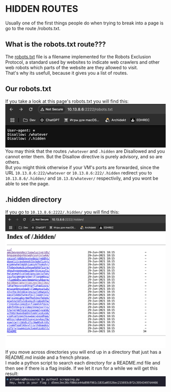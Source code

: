 # HIDDEN ROUTES

Usually one of the first things people do when trying to break into a page is go to the route /robots.txt.</br>

## What is the robots.txt route???

The [robots.txt](#https://en.wikipedia.org/wiki/Robots.txt) file is a filename implemented for the Robots Exclusion Protocol, a standard used by websites to indicate web crawlers and other web robots which parts of the website are they allowed to visit.</br>
That's why its usefull, because it gives you a list of routes.</br>

## Our robots.txt

If you take a look at this page's robots.txt you will find this:</br>
<img src="./imgs/1.png"></br>
You may think that the routes <code>/whatever</code> and <code>.hidden</code> are Disallowed and you cannot enter them. But the Disallow directive is purely advisory, and so are others.</br>
But you might think otherwise if your VM's ports are forwarded, since the URL <code>10.13.8.6:222/whatever</code> or <code>10.13.8.6:222/.hidden</code> redirect you to <code>10.13.8.6/.hidden/</code> and <code>10.13.8/whatever/</code> respectivily, and you wont be able to see the page.</br>


## .hidden directory

If you go to <code>10.13.8.6:2222/.hidden/</code> you will find this:</br>
<img src="./imgs/2.png"></br>
If you move across directories you will end up in a directory that just has a README.md inside and a french phrase.</br>
I made a python script to search each directory for a README.md file and then see if there is a flag inside. If we let it run for a while we will get this result:</br>
<img src="./imgs/3.png"></br>
